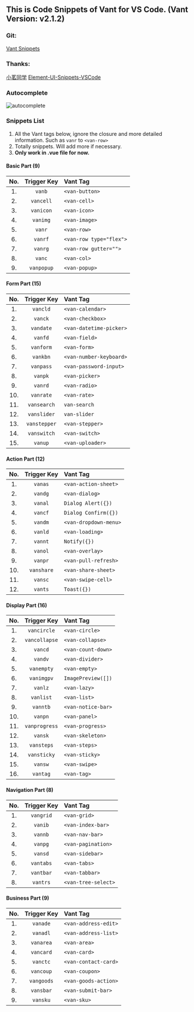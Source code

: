 <!--
 * @Description: Vant Snippets
 * @Author: fishku
 * @Date: 2019-08-12 08:44:25
 * @LastEditTime: 2019-08-14 15:33:33
 * @LastEditors: Please set LastEditors
 -->
## This is Code Snippets of Vant for VS Code. (Vant Version: v2.1.2)
### Git: 
[Vant Snippets](https://github.com/yhsy/vant-snippets) 

### Thanks: 
[小茗同学](http://blog.haoji.me/vscode-plugin-overview.html)
[Element-UI-Snippets-VSCode](https://github.com/snowffer/Element-UI-Snippets-VSCode)

### Autocomplete
![autocomplete](https://raw.githubusercontent.com/yhsy/vant-snippets/master/images/vant-auto1.gif)

### Snippets List
1. All the Vant tags below, ignore the closure and more detailed information. Such as `vanr` to `<van-row>`
2. Totally  snippets. Will add more if necessary.
3. **Only work in .vue file for now.**

#### Basic Part (9)
|  No.  | Trigger&nbsp;Key | Vant Tag                |
| :---: | :--------------: | :---------------------- |
|  1.   |    `vanb`        | `<van-button>`          |
|  2.   |    `vancell`     | `<van-cell>`            |
|  3.   |    `vanicon`     | `<van-icon>`            |
|  4.   |    `vanimg`      | `<van-image>`           |
|  5.   |    `vanr`        | `<van-row>`             |
|  6.   |    `vanrf`       | `<van-row type="flex">` |
|  7.   |    `vanrg`       | `<van-row gutter="">`   |
|  8.   |    `vanc`        | `<van-col>`             |
|  9.   |    `vanpopup`    | `<van-popup>`           |

#### Form Part (15)

|  No.  | Trigger&nbsp;Key | Vant Tag                |
| :---: | :--------------: | :---------------------- |
|  1.   |    `vancld`      | `<van-calendar>`        |
|  2.   |    `vanck`       | `<van-checkbox>`        |
|  3.   |    `vandate`     | `<van-datetime-picker>` |
|  4.   |    `vanfd`       | `<van-field>`           |
|  5.   |    `vanform`     | `<van-form>`            |
|  6.   |    `vankbn`      | `<van-number-keyboard>` |
|  7.   |    `vanpass`     | `<van-password-input>`  |
|  8.   |    `vanpk`       | `<van-picker>`          |
|  9.   |    `vanrd`       | `<van-radio>`           |
|  10.  |    `vanrate`     | `<van-rate>`            |
|  11.  |    `vansearch`   | `van-search`            |
|  12.  |    `vanslider`   | `van-slider`            |
|  13.  |    `vanstepper`  | `<van-stepper>`         |
|  14.  |    `vanswitch`   | `<van-switch>`          |
|  15.  |    `vanup`       | `<van-uploader>`        |


#### Action Part (12)


|  No.  | Trigger Key | Vant Tag              |
| :---: | :---------: | :-------------------- |
|  1.   |   `vanas`   | `<van-action-sheet>`  |
|  2.   |   `vandg`   | `<van-dialog>`        |
|  3.   |   `vanal`   | `Dialog Alert({})`    |
|  4.   |   `vancf`   | `Dialog Confirm({})`  |
|  5.   |   `vandm`   | `<van-dropdown-menu>` |
|  6.   |   `vanld`   | `<van-loading>`       |
|  7.   |   `vannt`   | `Notify({})`          |
|  8.   |   `vanol`   | `<van-overlay>`       |
|  9.   |   `vanpr`   | `<van-pull-refresh>`  |
|  10.  |   `vanshare`| `<van-share-sheet>`   |
|  11.  |   `vansc`   | `<van-swipe-cell>`    |
|  12.  |   `vants`   | `Toast({})`           |


#### Display Part (16)

|  No.  |  Trigger Key  | Vant Tag           |
| :---: | :-----------: | :----------------- |
|  1.   | `vancircle`   | `<van-circle>`     |
|  2.   | `vancollapse` | `<van-collapse>`   |
|  3.   | `vancd`       | `<van-count-down>` |
|  4.   | `vandv`       | `<van-divider>`    |
|  5.   | `vanempty`    | `<van-empty>`      |
|  6.   | `vanimgpv`    | `ImagePreview([])` |
|  7.   | `vanlz`       | `<van-lazy>`       |
|  8.   | `vanlist`     | `<van-list>`       |
|  9.   | `vanntb`      | `<van-notice-bar>` |
|  10.  | `vanpn`       | `<van-panel>`      |
|  11.  | `vanprogress` | `<van-progress>`   |
|  12.  | `vansk`       | `<van-skeleton>`   |
|  13.  | `vansteps`    | `<van-steps>`      |
|  14.  | `vansticky`   | `<van-sticky>`     |
|  15.  | `vansw`       | `<van-swipe>`      |
|  16.  | `vantag`      | `<van-tag>`        |


#### Navigation Part (8)

|  No.  | Trigger Key | Vant Tag            |
| :---: | :---------: | :------------------ |
|  1.   |  `vangrid`  | `<van-grid>`        |
|  2.   |   `vanib`   | `<van-index-bar>`   |
|  3.   |   `vannb`   | `<van-nav-bar>`     |
|  4.   |   `vanpg`   | `<van-pagination>`  |
|  5.   |   `vansd`   | `<van-sidebar>`     |
|  6.   |  `vantabs`  | `<van-tabs>`        |
|  7.   |  `vantbar`  | `<van-tabbar>`      |
|  8.   |  `vantrs`   | `<van-tree-select>` |

#### Business Part (9)
|  No.  | Trigger Key | Vant Tag             |
| :---: | :---------: | :------------------- |
|  1.   |  `vanade`   | `<van-address-edit>` |
|  2.   |  `vanadl`   | `<van-address-list>` |
|  3.   |  `vanarea`  | `<van-area>`         |
|  4.   |  `vancard`  | `<van-card>`         |
|  5.   |  `vanctc`   | `<van-contact-card>` |
|  6.   |  `vancoup`  | `<van-coupon>`       |
|  7.   | `vangoods`  | `<van-goods-action>` |
|  8.   |  `vansbar`  | `<van-submit-bar>`   |
|  9.   |  `vansku`   | `<van-sku>`          |

